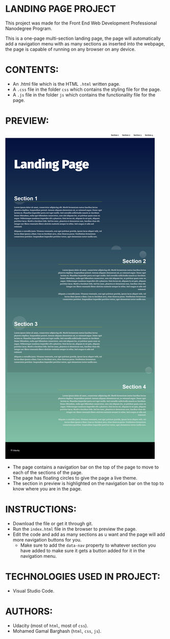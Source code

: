 # LANDING PAGE PROJECT
This project was made for the Front End Web Development Professional Nanodegree Program.

This is a one-page multi-section landing page, the page will automatically add a navigation menu with as many sections as inserted into the webpage, the page is capable of running on any browser on any device.

# CONTENTS:

- An .html file which is the HTML `.html` written page.
- A `.css` file in the folder `css` which contains the styling file for the page.
- A `.js` file in the folder `js` which contains the functionality file for the page.

# PREVIEW:
![Output](https://github.com/MohamedGamalBarghash/Landing_Page/blob/main/Screenshots/Page.jpg)
- The page contains a navigation bar on the top of the page to move to each of the sections of the page.
- The page has floating circles to give the page a live theme.
- The section in preview is highlighted on the navigation bar on the top to know where you are in the page.

# INSTRUCTIONS:

- Download the file or get it through git.
- Run the `index.html` file in the browser to preview the page.
- Edit the code and add as many sections as u want and the page will add more navigation buttons for you.
    - Make sure to add the `data-nav` property to whatever section you have added to make sure it gets a button added   for it in the navigation menu.

# TECHNOLOGIES USED IN PROJECT:
- Visual Studio Code.

# AUTHORS:
- Udacity (most of `html`, most of `css`).
- Mohamed Gamal Barghash (`html`, `css`, `js`).

